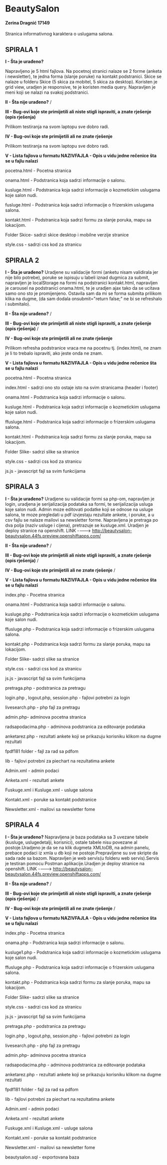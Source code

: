 # BeautySalon

#### Zerina Dragnić 17149

Stranica informativnog karaktera o uslugama salona.



## SPIRALA 1

**I  - Šta je urađeno?** 

Napravljeno je 5 html fajlova. Na pocetnoj stranici nalaze se 2 forme (anketa i newsletter), te jedna forma (slanje poruke) na kontakt podstranici. Skice se nalaze u folderu Skice (5 skica za mobitel, 5 skica za desktop). Koristen je grid view, uradjen je responsive, te je koristen media query. Napravljen je meni koji se nalazi na svakoj podstranici.

**II  - Šta nije urađeno?**
/

**III - Bug-ovi koje ste primijetili ali niste stigli ispraviti, a znate rješenje (opis rješenja)**

Prilikom testiranja na svom laptopu sve dobro radi.

**IV  - Bug-ovi koje ste primijetili ali ne znate rješenje**

Prilikom testiranja na svom laptopu sve dobro radi.



**V  - Lista fajlova u formatu NAZIVFAJLA - Opis u vidu jedne rečenice šta se u fajlu nalazi**


pocetna.html - Pocetna stranica 

onama.html - Podstranica koja sadrzi informacije o salonu.

kusluge.html - Podstranica koja sadrzi informacije o kozmetickim uslugama koje salon nudi.

fusluge.html - Podstranica koja sadrzi informacije o frizerskim uslugama salona.

kontakt.html - Podstranica koja sadrzi formu za slanje poruka, mapu sa lokacijom.

Folder Skice- sadrzi skice desktop i mobilne verzije stranice

style.css - sadrzi css kod za stranicu


## SPIRALA 2

**I  - Šta je urađeno?** 
Uradjene su validacije formi (anketu nisam validirala jer nije bilo potrebe), poruke se ispisuju u labeli iznad dugmica za submit,
napravljen je localStorage na formi na podstranici kontakt.html, napravljen je carousel na podstranici onama.html, te je uradjen
ajax tako da se ucitava samo ono sto je promijenjeno. Ostavila sam da mi se forma submita prilikom klika na dugme, (da sam dodala onsubmit="return false;" ne bi se refreshalo i submitalo).

**II  - Šta nije urađeno?**
/

**III - Bug-ovi koje ste primijetili ali niste stigli ispraviti, a znate rješenje (opis rješenja)**
/

**IV  - Bug-ovi koje ste primijetili ali ne znate rješenje**

Prilikom refresha podstranice vraca me na pocetnu tj. (index.html), ne znam je li to trebalo ispraviti, ako jeste onda ne znam.




**V  - Lista fajlova u formatu NAZIVFAJLA - Opis u vidu jedne rečenice šta se u fajlu nalazi**


pocetna.html - Pocetna stranica 

index.html - sadrzi ono sto ostaje isto na svim stranicama (header i footer)

onama.html - Podstranica koja sadrzi informacije o salonu.

kusluge.html - Podstranica koja sadrzi informacije o kozmetickim uslugama koje salon nudi.

ffusluge.html - Podstranica koja sadrzi informacije o frizerskim uslugama salona.

kontakt.html - Podstranica koja sadrzi formu za slanje poruka, mapu sa lokacijom.

Folder Slike- sadrzi slike sa stranice

style.css - sadrzi css kod za stranicu

js.js - javascript fajl sa svim funkcijama


## SPIRALA 3

**I  - Šta je urađeno?** 
Uradjene su validacije formi sa php-om, napravljen je login, uradjena je serijalizacija podataka sa formi, te serijalizacija usluga koje salon nudi. Admin moze editovati podatke koji se odnose na usluge salona, te moze pregledati u pdf izvjestaju rezultate ankete, i poruke, a u csv fajlu se nalaze mailovi sa newsletter forme. Napravljena je pretraga po dva polja (naziv usluge i cijena), pretrazuje se kusluge.xml. Uradjen je deploy stranice na openshift. LINK ----> http://beautysalon-beautysalon.44fs.preview.openshiftapps.com/

**II  - Šta nije urađeno?**
/

**III - Bug-ovi koje ste primijetili ali niste stigli ispraviti, a znate rješenje (opis rješenja)**
/

**IV  - Bug-ovi koje ste primijetili ali ne znate rješenje**
/

**V  - Lista fajlova u formatu NAZIVFAJLA - Opis u vidu jedne rečenice šta se u fajlu nalazi**



index.php - Pocetna stranica 

onama.html - Podstranica koja sadrzi informacije o salonu.

kusluge.php - Podstranica koja sadrzi informacije o kozmetickim uslugama koje salon nudi.

ffusluge.php - Podstranica koja sadrzi informacije o frizerskim uslugama salona.

kontakt.php - Podstranica koja sadrzi formu za slanje poruka, mapu sa lokacijom.

Folder Slike- sadrzi slike sa stranice

style.css - sadrzi css kod za stranicu

js.js - javascript fajl sa svim funkcijama

pretraga.php - podstranica za pretragu

login.php , logout.php, session.php - fajlovi potrebni za login

livesearch.php - php fajl za pretragu

admin.php- adminova pocetna stranica

radsapodacima.php - adminova podstranica za editovanje podataka

anketarez.php - rezultati ankete koji se prikazuju korisniku klikom na dugme rezultati

fpdf181 folder - fajl za rad sa pdfom

lib - fajlovi potrebni za piechart na rezultatima ankete

Admin.xml - admin podaci

Anketa.xml - rezultati ankete

Fuskuge.xml i Kusluge.xml - usluge salona

Kontakt.xml - poruke sa kontakt podstranice

Newsletter.xml - mailovi sa newsletter fome

## SPIRALA 4

**I  - Šta je urađeno?** 
Napravljena je baza podataka sa 3 uvezane tabele (kusluge, uslugedetalji, korisnici), ostale tabele nisu povezane al postoje.Uradjeno je da se na klik dugmeta XMLtoDB, na admin panelu, prebace podaci iz xmla u db koji ne postoje.Prepravljene su sve skripte da sada rade sa bazom. Napravljen je web servis(u folderu web servis).Servis je testiran pomocu Postman aplikacije.Uradjen je deploy stranice na openshift. LINK ----> http://beautysalon-beautysalon.44fs.preview.openshiftapps.com/

**II  - Šta nije urađeno?**
/

**III - Bug-ovi koje ste primijetili ali niste stigli ispraviti, a znate rješenje (opis rješenja)**
/

**IV  - Bug-ovi koje ste primijetili ali ne znate rješenje**
/

**V  - Lista fajlova u formatu NAZIVFAJLA - Opis u vidu jedne rečenice šta se u fajlu nalazi**



index.php - Pocetna stranica 

onama.php - Podstranica koja sadrzi informacije o salonu.

kusluge1.php - Podstranica koja sadrzi informacije o kozmetickim uslugama koje salon nudi.

ffusluge.php - Podstranica koja sadrzi informacije o frizerskim uslugama salona.

kontakt.php - Podstranica koja sadrzi formu za slanje poruka, mapu sa lokacijom.

Folder Slike- sadrzi slike sa stranice

style.css - sadrzi css kod za stranicu

js.js - javascript fajl sa svim funkcijama

pretraga.php - podstranica za pretragu

login.php , logout.php, session.php - fajlovi potrebni za login

livesearch.php - php fajl za pretragu

admin.php- adminova pocetna stranica

radsapodacima.php - adminova podstranica za editovanje podataka

anketarez.php - rezultati ankete koji se prikazuju korisniku klikom na dugme rezultati

fpdf181 folder - fajl za rad sa pdfom

lib - fajlovi potrebni za piechart na rezultatima ankete

Admin.xml - admin podaci

Anketa.xml - rezultati ankete

Fuskuge.xml i Kusluge.xml - usluge salona

Kontakt.xml - poruke sa kontakt podstranice

Newsletter.xml - mailovi sa newsletter fome

beautysalon.sql - exportovana baza



